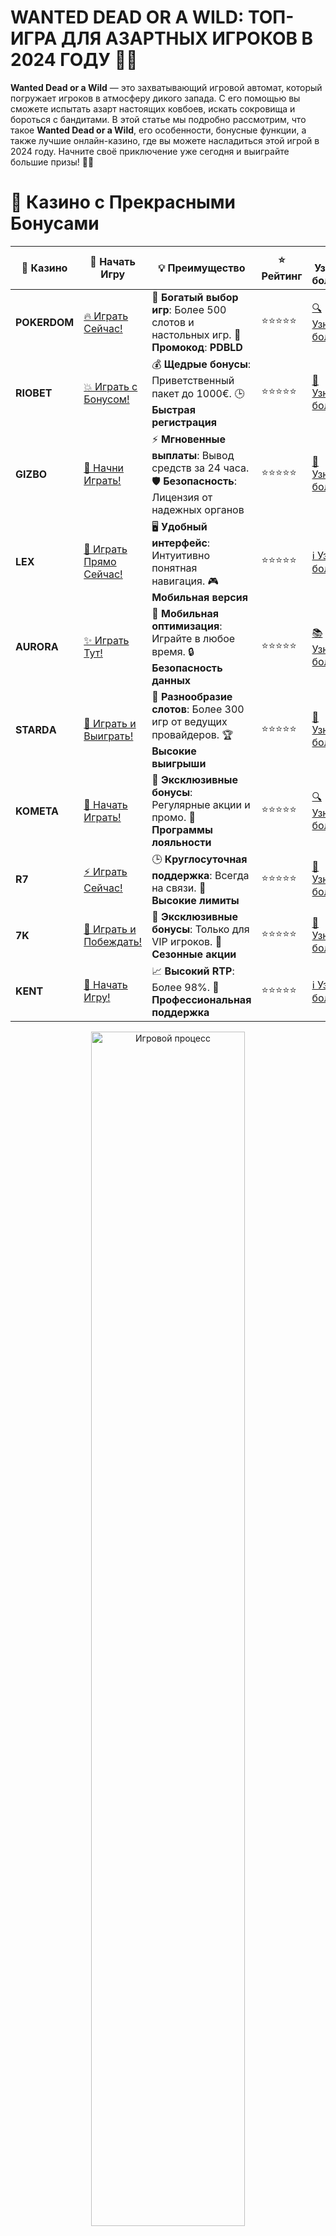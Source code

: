 # **WANTED DEAD OR A WILD: ТОП-ИГРА ДЛЯ АЗАРТНЫХ ИГРОКОВ В 2024 ГОДУ 🎰🔫**

**Wanted Dead or a Wild** — это захватывающий игровой автомат, который погружает игроков в атмосферу дикого запада. С его помощью вы сможете испытать азарт настоящих ковбоев, искать сокровища и бороться с бандитами. В этой статье мы подробно рассмотрим, что такое **Wanted Dead or a Wild**, его особенности, бонусные функции, а также лучшие онлайн-казино, где вы можете насладиться этой игрой в 2024 году. Начните своё приключение уже сегодня и выиграйте большие призы! 🤑🎉

# 🌟 Казино с Прекрасными Бонусами

| 🎲 **Казино** | 🔗 **Начать Игру** | 💡 **Преимущество** | ⭐ **Рейтинг** | 🔗 **Узнать больше** | 🆕 **Новая информация** |
|--------------|---------------------|---------------------|----------------|----------------------|-------------------------|
| **POKERDOM**  | [🔥 Играть Сейчас!](https://brandplay.link/4k77v2yx) | 🎉 **Богатый выбор игр**: Более 500 слотов и настольных игр. 🎁 **Промокод**: **PDBLD** | ⭐⭐⭐⭐⭐ | [🔍 Узнать больше](https://brandplay.link/4k77v2yx) | 🏆 **Победители турниров** получают эксклюзивные подарки! |
| **RIOBET**    | [💥 Играть с Бонусом!](https://brandplay.link/7xBLTPyj) | 💰 **Щедрые бонусы**: Приветственный пакет до 1000€. 🕒 **Быстрая регистрация** | ⭐⭐⭐⭐⭐ | [📖 Узнать больше](https://brandplay.link/7xBLTPyj) | 💬 **Поддержка 24/7** для комфортной игры в любое время! |
| **GIZBO**     | [🚀 Начни Играть!](https://brandplay.link/bprXw4YV) | ⚡ **Мгновенные выплаты**: Вывод средств за 24 часа. 🛡️ **Безопасность**: Лицензия от надежных органов | ⭐⭐⭐⭐⭐ | [📝 Узнать больше](https://brandplay.link/bprXw4YV) | 🔒 **SSL-шифрование** для максимальной безопасности данных игроков. |
| **LEX**       | [💎 Играть Прямо Сейчас!](https://brandplay.link/zW4hdDFV) | 🖥️ **Удобный интерфейс**: Интуитивно понятная навигация. 🎮 **Мобильная версия** | ⭐⭐⭐⭐⭐ | [ℹ️ Узнать больше](https://brandplay.link/zW4hdDFV) | 📱 **Поддержка всех мобильных устройств** для удобства игры в любом месте. |
| **AURORA**    | [✨ Играть Тут!](https://10trafic-stat2.com/click/668546556bcc6313411604bd/6766/13032/subaccount) | 📱 **Мобильная оптимизация**: Играйте в любое время. 🔒 **Безопасность данных** | ⭐⭐⭐⭐⭐ | [📚 Узнать больше](https://10trafic-stat2.com/click/668546556bcc6313411604bd/6766/13032/subaccount) | 🌍 **Международная лицензия** на деятельность в разных странах. |
| **STARDА**    | [🎉 Играть и Выиграть!](https://brandplay.link/fB7xwRFL) | 🎰 **Разнообразие слотов**: Более 300 игр от ведущих провайдеров. 🏆 **Высокие выигрыши** | ⭐⭐⭐⭐⭐ | [🔎 Узнать больше](https://brandplay.link/fB7xwRFL) | 🎉 **Ежемесячные турниры** с крупными призами! |
| **KOMETA**    | [🎁 Начать Играть!](https://brandplay.link/8ZymQJV8) | 🎁 **Эксклюзивные бонусы**: Регулярные акции и промо. 🔄 **Программы лояльности** | ⭐⭐⭐⭐⭐ | [🔍 Узнать больше](https://brandplay.link/8ZymQJV8) | 🌟 **Персонализированные предложения** для долгосрочных игроков. |
| **R7**        | [⚡ Играть Сейчас!](https://brandplay.link/bMd3Yjsw) | 🕒 **Круглосуточная поддержка**: Всегда на связи. 💸 **Высокие лимиты** | ⭐⭐⭐⭐⭐ | [📖 Узнать больше](https://brandplay.link/bMd3Yjsw) | 🎯 **Рейтинг игроков** для лучших участников. |
| **7K**        | [🎯 Играть и Побеждать!](https://brandplay.link/BvQyFShp) | 🌟 **Эксклюзивные бонусы**: Только для VIP игроков. 🎉 **Сезонные акции** | ⭐⭐⭐⭐⭐ | [📝 Узнать больше](https://brandplay.link/BvQyFShp) | 🥇 **Особые привилегии** для постоянных игроков. |
| **KENT**      | [🔑 Начать Игру!](https://brandplay.link/Fv2WP3js) | 📈 **Высокий RTP**: Более 98%. 💼 **Профессиональная поддержка** | ⭐⭐⭐⭐⭐ | [ℹ️ Узнать больше](https://brandplay.link/Fv2WP3js) | 💬 **Поддержка на нескольких языках** для удобства игроков. |

<div align="center"> <img src="https://i.pinimg.com/originals/1d/b3/25/1db325483acbe642c6d4e6fdd73a4988.gif" alt="Игровой процесс" width="70%"> </div>
---

# 🚀 Быстрые Выигрыши и Поддержка

| 🎲 **Казино** | 🔗 **Начать Игру** | 💡 **Преимущество** | ⭐ **Рейтинг** | 🔗 **Узнать больше** | 🆕 **Новая информация** |
|--------------|---------------------|---------------------|----------------|----------------------|-------------------------|
| **GAMA**      | [🎯 Играть Прямо Сейчас!](https://brandplay.link/j6NMKsDz) | 🔍 **Интуитивный интерфейс**: Легкость использования. 🏅 **Престижные турниры** | ⭐⭐⭐⭐☆ | [🔎 Узнать больше](https://brandplay.link/j6NMKsDz) | 🏆 **Турниры с большими призами** каждый месяц. |
| **ONION**     | [💥 Играть и Выигрывать!](https://brandplay.link/zBGRVpQ9) | 🤑 **Низкие ставки**: Идеально для начинающих. 🔄 **Быстрые выводы** | ⭐⭐⭐⭐☆ | [🔍 Узнать больше](https://brandplay.link/zBGRVpQ9) | 🎮 **Казино для новичков** с простыми правилами. |
| **ЧЕМПИОН**   | [🏅 Играть в Турнире!](https://temon-gter.cfd/go/lRq?p80412p304504pcc44t17455) | 🏅 **Лояльная программа**: Награды за активность. 🎁 **Ежемесячные бонусы** | ⭐⭐⭐⭐☆ | [📖 Узнать больше](https://temon-gter.cfd/go/lRq?p80412p304504pcc44t17455) | 🥇 **Турниры и лояльность** — каждый шаг вознаграждается. |
| **VAVADA**    | [🚀 Играть Без Ожидания!](https://vavadapartner.pro/?promo=ea5c9275-6854-4505-94fc-95ab18221945-linkb2) | 🚀 **Быстрая регистрация**: Начните играть мгновенно. 🔐 **Безопасные транзакции** | ⭐⭐⭐⭐☆ | [📝 Узнать больше](https://vavadapartner.pro/?promo=ea5c9275-6854-4505-94fc-95ab18221945-linkb2) | 🏆 **Программа для новых игроков** с бонусами за регистрацию. |
| **FRIENDS**   | [🎉 Играть и Развлекаться!](https://gofriends.mba/linkb2) | 🤝 **Социальные игры**: Играйте с друзьями. 🌐 **Мультиплатформенность** | ⭐⭐⭐⭐☆ | [ℹ️ Узнать больше](https://gofriends.mba/linkb2) | 🎮 **Играйте с друзьями** и зарабатывайте бонусы за совместные действия. |
| **1WIN**      | [⚡ Играть и Выигрывать!](https://brandplay.link/smXVpBbG) | 🏆 **Спортивные ставки**: Широкий выбор видов спорта. 💵 **Высокие коэффициенты** | ⭐⭐⭐⭐☆ | [📚 Узнать больше](https://brandplay.link/smXVpBbG) | ⚽ **Бонусы на спортивные ставки** для активных игроков. |
| **DRIP**      | [💥 Играть Сразу!](https://drp-ircp01.com/c07e6a3db) | 🌐 **Инновационные игры**: Новейшие игровые технологии. 🛡️ **Высокая безопасность** | ⭐⭐⭐⭐☆ | [🔎 Узнать больше](https://drp-ircp01.com/c07e6a3db) | 🔧 **Инновационные функции** для удобства игры. |
| **JOYCASINO** | [🎰 Играть И Побеждать!](https://rpc30.call2me.pro/?/ru/registration?apkpop=0&partner=p24970p3291217pc98f) | 🎁 **Приятные бонусы**: Ежедневные акции и подарки. 🕹️ **Разнообразие игр** | ⭐⭐⭐⭐☆ | [🔍 Узнать больше](https://rpc30.call2me.pro/?/ru/registration?apkpop=0&partner=p24970p3291217pc98f) | 🎉 **Щедрые фриспины** для новых игроков. |
| **PLAYFORTUNA** | [🔥 Играть С Бонусом!](https://fortunapromo.net/alt/playfortuna/registration?0dc4a9362a71feb7e3f165fb8e766f70) | 🎉 **Регулярные акции**: Бонусы, фриспины и многое другое. 🏅 **Турниры** | ⭐⭐⭐⭐☆ | [📚 Узнать больше](https://fortunapromo.net/alt/playfortuna/registration?0dc4a9362a71feb7e3f165fb8e766f70) | 🎯 **Выгодные предложения** на популярные игры. |
| **SYKAA**     | [💸 Играть Сейчас!](https://s-two-way.com/?source=linkb2&pid=30697) | 💸 **Доступные ставки**: Идеально для новичков. 🎁 **Щедрые бонусы** | ⭐⭐⭐⭐☆ | [🔍 Узнать больше](https://s-two-way.com/?source=linkb2&pid=30697) | 💥 **Акции с большими бонусами** для новичков и опытных игроков. |

<div align="center"> <img src="https://schaeffers-cdn.s3.amazonaws.com/images/default-source/schaeffers-cdn-images/default-images/sectors/bigstock-casino-gambling-concept-with-f-369012793.jpg?sfvrsn=493ad806_4" alt="Игровой процесс" width="70%"> </div>
---

# 💸 Казино с Привлекательными Программами Лояльности

| 🎲 **Казино** | 🔗 **Начать Игру** | 💡 **Преимущество** | ⭐ **Рейтинг** | 🔗 **Узнать больше** | 🆕 **Новая информация** |
|--------------|---------------------|---------------------|----------------|----------------------|-------------------------|
| **KOMETA**    | [🎯 Начни Играть!](https://brandplay.link/8ZymQJV8) | 🎁 **Эксклюзивные бонусы**: Регулярные акции и промо. 🔄 **Программы лояльности** | ⭐⭐⭐⭐⭐ | [🔍 Узнать больше](https://brandplay.link/8ZymQJV8) | 🌟 **Персонализированные предложения** для долгосрочных игроков. |
| **1Xslots**   | [🏅 Играть Прямо Сейчас!](https://brandplay.link/hSB1khtr) | 🎉 **Множество акций**: Еженедельные бонусы и турниры. 🛡️ **Безопасность** | ⭐⭐⭐⭐⭐ | [📚 Узнать больше](https://brandplay.link/hSB1khtr) | 🏅 **Награды за активность**: участники программы лояльности получают специальные привилегии. |
| **R7**        | [🚀 Играть Сейчас!](https://brandplay.link/bMd3Yjsw) | 🕒 **Круглосуточная поддержка**: Всегда на связи. 💸 **Высокие лимиты** | ⭐⭐⭐⭐⭐ | [📖 Узнать больше](https://brandplay.link/bMd3Yjsw) | 💬 **VIP-поддержка** для постоянных игроков с приоритетом. |

<div align="center"> <img src="https://i.pinimg.com/originals/1d/b3/25/1db325483acbe642c6d4e6fdd73a4988.gif" alt="Игровой процесс" width="70%"> </div>
---

## Что такое **Wanted Dead or a Wild**? 🤠✨

**Wanted Dead or a Wild** — это видеослот, разработанный ведущими провайдерами программного обеспечения для онлайн-казино. Игра отличается яркой графикой, захватывающим сюжетом и множеством бонусных функций, которые делают игровой процесс увлекательным и прибыльным. Тематика игры вращается вокруг приключений в Диком Западе, где игроки становятся охотниками за головами, стремясь поймать самых опасных преступников и заработать крупные выигрыши.

## Особенности **Wanted Dead or a Wild** 🏆🔍

Использование **Wanted Dead or a Wild** имеет множество преимуществ:

- **Высококачественная графика и звук**: Потрясающие визуальные эффекты и аутентичная звуковая дорожка создают атмосферу настоящего дикого запада.
- **Инновационные бонусные функции**: Бесплатные вращения, мультипликаторы выигрышей, символы Wild и Scatter делают игровой процесс более захватывающим.
- **Высокий RTP**: Игра предлагает высокий процент возврата игроку, что увеличивает шансы на выигрыш.
- **Широкий ассортимент ставок**: Подходит как для новичков, так и для опытных игроков благодаря разнообразию вариантов ставок.
- **Мобильная совместимость**: Оптимизирована для игры на смартфонах и планшетах, что позволяет наслаждаться игрой в любом месте и в любое время.
- **Честность и безопасность**: Игра использует сертифицированные генераторы случайных чисел (RNG), что гарантирует честность результатов.

## Бонусные функции **Wanted Dead or a Wild** 🎁💰

**Wanted Dead or a Wild** предлагает множество бонусных функций, которые делают игру более прибыльной и интересной:

- **Символы Wild**: Заменяют другие символы, помогая формировать выигрышные комбинации.
- **Символы Scatter**: Активируют бонусные раунды и бесплатные вращения при выпадении определённого количества.
- **Бесплатные вращения**: Позволяют игрокам вращать барабаны бесплатно и выигрывать реальные деньги без дополнительных вложений.
- **Мультипликаторы выигрышей**: Увеличивают размер выигрышей в несколько раз при определённых условиях.
- **Прогрессивные джекпоты**: Предлагают возможность выиграть крупные суммы денег при выпадении определённых комбинаций символов.

## Где играть в **Wanted Dead or a Wild**? 🏅🎮

Ниже представлен список лучших онлайн-казино 2024 года, предлагающих **Wanted Dead or a Wild**. Каждое казино выделяется своими бонусами, ассортиментом игр и качеством обслуживания.

### 1. **Pokerdom**
- **Лицензия**: Curacao eGaming
- **Бонусы**: Приветственный бонус до 1000$ + 200 фриспинов
- **Особенности**: Широкий выбор слотов и покерных игр, быстрые выплаты, удобная мобильная версия.

### 2. **Riobet**
- **Лицензия**: Curacao eGaming
- **Бонусы**: 150 фриспинов без депозита для новых игроков
- **Особенности**: Разнообразие игр от ведущих провайдеров, регулярные акции и турниры, круглосуточная поддержка.

### 3. **Gizbo**
- **Лицензия**: Curacao eGaming
- **Бонусы**: 200% бонус на первый депозит + 50 фриспинов
- **Особенности**: Интуитивно понятный интерфейс, богатый выбор слотов и настольных игр, безопасные методы оплаты.

### 4. **LEX**
- **Лицензия**: Curacao eGaming
- **Бонусы**: 100% бонус на первый депозит до 500$
- **Особенности**: Высокий уровень безопасности, прогрессивные джекпоты, VIP-программа для постоянных игроков.

### 5. **Aurora**
- **Лицензия**: Curacao eGaming
- **Бонусы**: 250 фриспинов при регистрации
- **Особенности**: Широкий ассортимент игр, быстрые выплаты, удобный мобильный интерфейс.

### 6. **Starda**
- **Лицензия**: Curacao eGaming
- **Бонусы**: 100 фриспинов без депозита для новых игроков
- **Особенности**: Регулярные акции, разнообразие слотов и настольных игр, надежная поддержка.

### 7. **Kometa**
- **Лицензия**: Curacao eGaming
- **Бонусы**: 150% бонус на первый депозит + 100 фриспинов
- **Особенности**: Богатый выбор игр, удобные методы оплаты, мобильная совместимость.

### 8. **R7**
- **Лицензия**: Curacao eGaming
- **Бонусы**: 200% бонус на первый депозит + 50 фриспинов
- **Особенности**: Высокое качество игр, быстрые выплаты, профессиональная служба поддержки.

### 9. **7K**
- **Лицензия**: Curacao eGaming
- **Бонусы**: 100 фриспинов при первом депозите
- **Особенности**: Широкий ассортимент слотов, быстрые выплаты, надежная безопасность.

### 10. **Kent**
- **Лицензия**: Curacao eGaming
- **Бонусы**: 300 фриспинов + бонусные деньги на депозит
- **Особенности**: Большой выбор игр, быстрые выплаты, регулярные турниры.

### 11. **1Xslots**
- **Лицензия**: Curacao eGaming
- **Бонусы**: 250% бонус на первый депозит + 100 фриспинов
- **Особенности**: Инновационные игры, быстрые выплаты, удобная мобильная версия.

### 12. **Gama**
- **Лицензия**: Curacao eGaming
- **Бонусы**: 200% бонус на первый депозит + 50 фриспинов
- **Особенности**: Быстрые выплаты, богатый выбор слотов и настольных игр, отличная поддержка.

### 13. **Onion**
- **Лицензия**: Curacao eGaming
- **Бонусы**: 150 фриспинов при регистрации
- **Особенности**: Быстрые выплаты, разнообразие игр, надежная безопасность.

### 14. **Чемпион**
- **Лицензия**: Curacao eGaming
- **Бонусы**: 100% бонус на первый депозит до 1000$
- **Особенности**: Прогрессивные джекпоты, VIP-программа, высокие стандарты безопасности.

### 15. **Vavada**
- **Лицензия**: Curacao eGaming
- **Бонусы**: Бездепозитный бонус 50 фриспинов
- **Особенности**: Быстрые выплаты, широкий ассортимент игр, удобный интерфейс.

### 16. **Friends**
- **Лицензия**: Curacao eGaming
- **Бонусы**: 200 фриспинов на первый депозит
- **Особенности**: Разнообразие слотов, быстрые выплаты, мобильная совместимость.

### 17. **1WIN**
- **Лицензия**: Curacao eGaming
- **Бонусы**: 300% бонус на первый депозит + 100 фриспинов
- **Особенности**: Большой выбор игр, быстрые выплаты, профессиональная служба поддержки.

### 18. **Drip**
- **Лицензия**: Curacao eGaming
- **Бонусы**: 150% бонус на первый депозит + 50 фриспинов
- **Особенности**: Инновационные игры, безопасные методы оплаты, удобная мобильная версия.

### 19. **JoyCasino**
- **Лицензия**: Curacao eGaming
- **Бонусы**: 100 фриспинов без депозита
- **Особенности**: Быстрые выплаты, богатый выбор слотов и настольных игр, надежная безопасность.

### 20. **PlayFortuna**
- **Лицензия**: Curacao eGaming
- **Бонусы**: 200% бонус на первый депозит + 100 фриспинов
- **Особенности**: Широкий ассортимент игр, быстрые выплаты, круглосуточная поддержка.

### 21. **Sykaa**
- **Лицензия**: Curacao eGaming
- **Бонусы**: 150 фриспинов при регистрации
- **Особенности**: Быстрые выплаты, разнообразие игр, надежная безопасность.

### 22. **Rox**
- **Лицензия**: Curacao eGaming
- **Бонусы**: 100 фриспинов на первый депозит
- **Особенности**: Высокое качество графики, быстрые выплаты, удобный мобильный интерфейс.

### 23. **Fresh**
- **Лицензия**: Curacao eGaming
- **Бонусы**: 200% бонус на первый депозит + 50 фриспинов
- **Особенности**: Быстрые выплаты, богатый выбор слотов, надежная поддержка. В **Fresh** доступны NetEnt игры, включая **Starburst** и **Jumanji**.

### 24. **Sol**
- **Лицензия**: Curacao eGaming
- **Бонусы**: 100% бонус на первый депозит до 500$
- **Особенности**: Быстрые выплаты, широкий ассортимент игр, безопасные методы оплаты. **Sol** предлагает NetEnt слоты, такие как **Jack and the Beanstalk** и **Gonzo’s Quest**.

### 25. **BC.game**
- **Лицензия**: Curacao eGaming
- **Бонусы**: 150% бонус на первый депозит + 100 фриспинов
- **Особенности**: Инновационные криптовалютные игры, быстрые выплаты, разнообразие слотов и настольных игр. В **BC.game** доступны NetEnt игры, такие как **Divine Fortune** и **Blood Suckers**.

## Преимущества выбора **самого лучшего казино онлайн** 🎯💎

Выбирая **самое лучшее казино онлайн**, вы получаете ряд преимуществ:

- **Безопасность и надежность**: Лицензированные казино обеспечивают защиту ваших данных и средств.
- **Честная игра**: Регулярные проверки RNG (генераторов случайных чисел) гарантируют справедливые результаты.
- **Высокие бонусы**: Приветственные пакеты и регулярные акции увеличивают ваши шансы на выигрыш.
- **Разнообразие игр**: От классических слотов до современных видео-игр и живых столов.
- **Удобство использования**: Интуитивно понятный интерфейс и поддержка мобильных устройств.
- **Круглосуточная поддержка**: Помощь всегда доступна, независимо от времени суток.

## Советы по выбору **самого лучшего казино онлайн** 🧠💡

Чтобы выбрать **самое лучшее казино онлайн**, следуйте этим рекомендациям:

1. **Проверьте лицензию**: Убедитесь, что казино регулируется авторитетным органом.
2. **Изучите ассортимент игр**: Выберите казино с играми от проверенных провайдеров, таких как NetEnt, Microgaming и других.
3. **Оцените бонусные предложения**: Сравните условия приветственных бонусов и требований по отыгрышу.
4. **Проверьте методы оплаты**: Убедитесь в наличии удобных для вас способов депозита и вывода.
5. **Читайте отзывы**: Ознакомьтесь с мнениями других игроков о работе казино.
6. **Тестируйте поддержку**: Свяжитесь со службой поддержки и оцените её оперативность и компетентность.
7. **Проверьте мобильную совместимость**: Убедитесь, что казино оптимизировано для игры на мобильных устройствах.
8. **Изучите условия безопасности**: Убедитесь, что казино использует современные технологии шифрования.

## Часто задаваемые вопросы ❓🤔

### Что делает казино самым лучшим онлайн казино?
**Самое лучшее казино онлайн** сочетает в себе высокие стандарты безопасности, широкий ассортимент игр, щедрые бонусы и отличный сервис поддержки.

### Как определить, что казино надежное?
Проверьте наличие лицензии от авторитетного регулятора, читайте отзывы игроков и убедитесь в честности игровых процессов.

### Какие бонусы предлагают самое лучшее казино онлайн?
Приветственные бонусы, фриспины, бонусы на депозиты, программы лояльности и кэшбэк.

### Можно ли играть в самое лучшее казино онлайн бесплатно?
Да, многие казино предлагают демо-версии игр, позволяющие играть без реальных денег.

### Какие методы оплаты наиболее популярны в самом лучшем казино онлайн?
Электронные кошельки (например, Skrill, Neteller), банковские карты, банковские переводы и криптовалюты.

## Заключение 🎯🔝

**Самое лучшее казино онлайн** — это ваш надежный выбор в мире азартных игр. Выбирая проверенные платформы, вы гарантируете себе безопасный и увлекательный игровой опыт с возможностью выиграть реальные деньги. Следуйте нашим рекомендациям, проверяйте лицензии и наслаждайтесь азартными играми без лишних рисков уже сегодня! 🎉🎰🤑

---
**Важно**: Азартные игры должны приносить удовольствие. Играйте ответственно и устанавливайте лимиты, чтобы избежать возможных финансовых и психологических проблем. Если вы чувствуете, что азартные игры выходят из-под контроля, обратитесь за помощью к специалистам.

